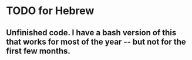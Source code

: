 # TODO for Hebrew

## Unfinished code. I have a bash version of this that works for most of the year -- but not for the first few months.
